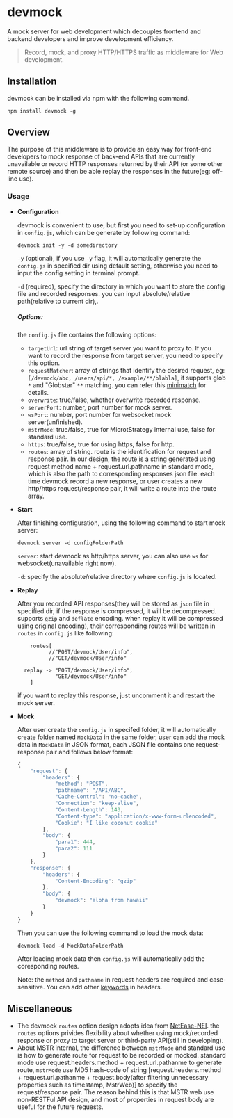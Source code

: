 # devmock
A mock server for web development which decouples frontend and backend developers and improve development efficiency.

> Record, mock, and proxy HTTP/HTTPS traffic as middleware for Web development.

## Installation

devmock can be installed via npm with the following command.

```shell
npm install devmock -g
```

## Overview

The purpose of this middleware is to provide an easy way for front-end developers to mock response of back-end APIs that are currently unavailable or record HTTP responses returned by their API (or some other remote source) and then be able replay the responses in the future(eg: off-line use).

### Usage

* **Configuration**

    devmock is convenient to use, but first you need to set-up configuration in `config.js`, which can be generate by following command:
    
	```shell
	devmock init -y -d somedirectory
	```

    `-y` (optional), if you use  `-y` flag, it will automatically generate the `config.js` in specified dir using default setting, otherwise you need to input the config setting in terminal prompt.
    
    `-d` (required), specify the directory in which you want to store the config file and recorded responses. you can input absolute/relative path(relative to current dir),.
    ##### Options:
    the `config.js` file contains the following options:
    *  `targetUrl`: url string of target server you want to proxy to. If you want to record the response from target server, you need to specify this option.
    *  `requestMatcher`: array of strings that identify the desired request, eg: `[/devmock/abc, /users/api/*, /example/**/blabla]`, it supports glob `*` and "Globstar" `**` matching. you can refer this [minimatch](https://github.com/isaacs/minimatch) for details.
    *  `overwrite`: true/false, whether overwrite recorded response.
    *  `serverPort`: number, port number for mock server.
    *  `wsPort`: number, port number for websocket mock server(unfinished).
    *  `mstrMode`: true/false, true for MicrotStrategy internal use, false for standard use.
    *  `https`: true/false, true for using https, false for http.
    *  `routes`: array of string. route is the identification for request and response pair. In our design, the route is a string generated using request method name + request.url.pathname in standard mode, which is also the path to corresponding responses json file. each time devmock record a new response, or user creates a new http/https request/response pair, it will write a route into the route array.
    
*  **Start**

    After finishing configuration, using the following command to start mock server:
    
    ```
    devmock server -d configFolderPath
    ```
 
    `server`: start devmock as http/https server, you can also use `ws` for websocket(unavailable right now).
    
    `-d`: specify the absolute/relative directory where `config.js` is located.
    
*  **Replay**
  
    After you recorded API responses(they will be stored as `json` file in specified dir, if the response is compressed, it will be decompressed. supports `gzip` and `deflate` encoding. when replay it will be compressed using original encoding), their corresponding routes will be written in `routes` in `config.js` like following:
    
    ```
        routes[
              //"POST/devmock/User/info",
              //"GET/devmock/User/info"

      replay -> "POST/devmock/User/info",
                "GET/devmock/User/info"
        ]
    ```
    if you want to replay this response, just uncomment it and restart the mock server.
* **Mock**

	After user create the `config.js` in specifed folder, it will automatically create folder named `MockData` in the same folder, user can add the mock data in `MockData` in JSON format, each JSON file contains one request-response pair and follows below format:
	
	```javascript
	{
		"request": {
			"headers": {
				"method": "POST",
				"pathname": "/API/ABC",
				"Cache-Control": "no-cache",
				"Connection": "keep-alive",
				"Content-Length": 143,
				"Content-type": "application/x-www-form-urlencoded",
				"Cookie": "I like coconut cookie"
			},
			"body": {
				"para1": 444,
				"para2": 111
			}
		},
		"response": {
			"headers": {
				"Content-Encoding": "gzip"
			},
			"body": {
				"devmock": "aloha from hawaii"
			}
		}
	}
	
	``` 

	Then you can use the following command to load the mock data:
	
	```shell
	devmock load -d MockDataFolderPath
	```
	
	After loading mock data then `config.js` will automatically add the coresponding routes.
	
	Note: the `method` and `pathname` in request headers are required and case-sensitive. You can add other [keywords](https://developer.mozilla.org/en-US/docs/Web/HTTP/Headers) in headers. 
## Miscellaneous

* The devmock `routes` option design adopts idea from [NetEase-NEI](https://github.com/NEYouFan/nei-toolkit). the `routes` options privides flexibility about whether using mock/recorded response or proxy to target server or third-party API(still in developing).
* About MSTR internal, the difference between `mstrMode` and standard use is how to generate route for request to be recorded or mocked. standard mode use request.headers.method + request.url.pathanme to generate route, `mstrMode` use MD5 hash-code of string [request.headers.method + request.url.pathanme + request.body(after filtering unnecessary properties such as timestamp, MstrWeb)] to specify the request/response pair. The reason behind this is that MSTR web use non-RESTFul API design, and most of properties in request body are useful for the future requests.
